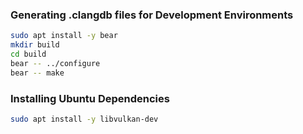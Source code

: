 ### Generating .clangdb files for Development Environments

```sh
sudo apt install -y bear
mkdir build
cd build
bear -- ../configure
bear -- make
```

### Installing Ubuntu Dependencies
```sh
sudo apt install -y libvulkan-dev
```
